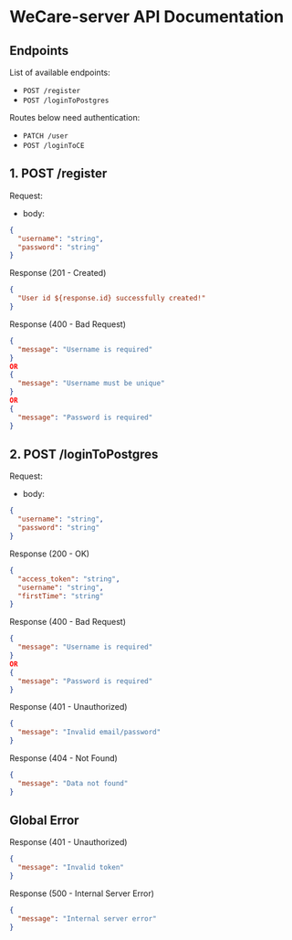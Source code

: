 # WeCare-server API Documentation

## Endpoints

List of available endpoints:

- `POST /register`
- `POST /loginToPostgres`

Routes below need authentication:

- `PATCH /user`
- `POST /loginToCE`

## 1. POST /register

Request:

- body:

```json
{
  "username": "string",
  "password": "string"
}
```

Response (201 - Created)

```json
{
  "User id ${response.id} successfully created!"
}
```

Response (400 - Bad Request)

```json
{
  "message": "Username is required"
}
OR
{
  "message": "Username must be unique"
}
OR
{
  "message": "Password is required"
}
```

## 2. POST /loginToPostgres

Request:

- body:

```json
{
  "username": "string",
  "password": "string"
}
```

Response (200 - OK)

```json
{
  "access_token": "string",
  "username": "string",
  "firstTime": "string"
}
```

Response (400 - Bad Request)

```json
{
  "message": "Username is required"
}
OR
{
  "message": "Password is required"
}
```

Response (401 - Unauthorized)

```json
{
  "message": "Invalid email/password"
}
```

Response (404 - Not Found)

```json
{
  "message": "Data not found"
}
```

## Global Error

Response (401 - Unauthorized)

```json
{
  "message": "Invalid token"
}
```

Response (500 - Internal Server Error)

```json
{
  "message": "Internal server error"
}
```

